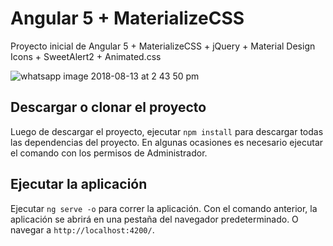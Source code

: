# Angular 5 + MaterializeCSS
Proyecto inicial de Angular 5 + MaterializeCSS + jQuery + Material Design Icons + SweetAlert2 + Animated.css 

![whatsapp image 2018-08-13 at 2 43 50 pm](https://user-images.githubusercontent.com/36966980/44321806-5a35c600-a407-11e8-8d10-e5dca126938c.jpeg)

## Descargar o clonar el proyecto

Luego de descargar el proyecto, ejecutar `npm install` para descargar todas las dependencias del proyecto. En algunas ocasiones es necesario ejecutar el comando con los permisos de Administrador.

## Ejecutar la aplicación

Ejecutar `ng serve -o` para correr la aplicación. Con el comando anterior, la aplicación se abrirá en una pestaña del navegador predeterminado. O navegar a `http://localhost:4200/`. 

